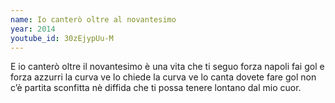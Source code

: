 ```yaml
---
name: Io canterò oltre al novantesimo
year: 2014
youtube_id: 30zEjypUu-M
---
```


E io canterò oltre il novantesimo
è una vita che ti seguo
forza napoli fai gol
e forza azzurri la curva ve lo chiede
la curva ve lo canta dovete fare gol
non c’è partita sconfitta nè diffida
che ti possa tenere lontano dal mio cuor.
